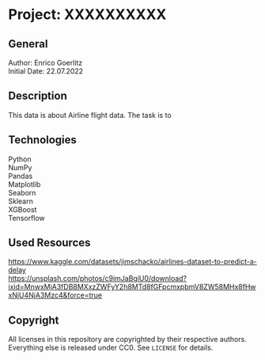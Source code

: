 # Project: XXXXXXXXXX

## General

Author: Enrico Goerlitz <br/>
Initial Date: 22.07.2022

## Description

This data is about Airline flight data. The task is to 

## Technologies

Python <br>
NumPy <br>
Pandas <br>
Matplotlib <br>
Seaborn <br>
Sklearn <br>
XGBoost <br>
Tensorflow <br>

## Used Resources

https://www.kaggle.com/datasets/jimschacko/airlines-dataset-to-predict-a-delay <br>
https://unsplash.com/photos/c9imJaBgiU0/download?ixid=MnwxMjA3fDB8MXxzZWFyY2h8MTd8fGFpcmxpbmV8ZW58MHx8fHwxNjU4NjA3Mzc4&force=true

## Copyright

All licenses in this repository are copyrighted by their respective authors.
Everything else is released under CC0. See `LICENSE` for details.
